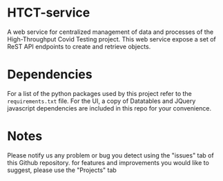 # HTCT-service

A web service for centralized management of data and processes of the High-Throughput Covid Testing project. This web service expose a set of ReST API endpoints to create and retrieve objects.

# Dependencies

For a list of the python packages used by this project refer to the `requirements.txt` file. For the UI, a copy of Datatables and JQuery javascript dependencies are included in this repo for your convenience.

# Notes
Please notify us any problem or bug you detect using the "issues" tab of this Github repository. for features and improvements you would like to suggest, please use the "Projects" tab

